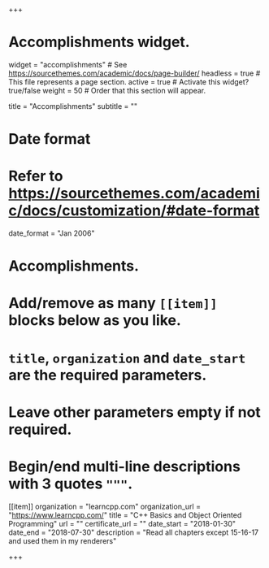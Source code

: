 +++
# Accomplishments widget.
widget = "accomplishments"  # See https://sourcethemes.com/academic/docs/page-builder/
headless = true  # This file represents a page section.
active = true  # Activate this widget? true/false
weight = 50  # Order that this section will appear.

title = "Accomplish&shy;ments"
subtitle = ""

# Date format
#   Refer to https://sourcethemes.com/academic/docs/customization/#date-format
date_format = "Jan 2006"

# Accomplishments.
#   Add/remove as many `[[item]]` blocks below as you like.
#   `title`, `organization` and `date_start` are the required parameters.
#   Leave other parameters empty if not required.
#   Begin/end multi-line descriptions with 3 quotes `"""`.

[[item]]
  organization = "learncpp.com"
  organization_url = "https://www.learncpp.com/"
  title = "C++ Basics and Object Oriented Programming"
  url = ""
  certificate_url = ""
  date_start = "2018-01-30"
  date_end = "2018-07-30"
  description = "Read all chapters except 15-16-17 and used them in my renderers"


+++
